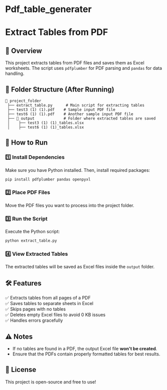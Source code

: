 # Pdf_table_generater

# Extract Tables from PDF

## 📌 Overview
This project extracts tables from PDF files and saves them as Excel worksheets. The script uses `pdfplumber` for PDF parsing and `pandas` for data handling.

## 📂 Folder Structure (After Running)
```
📁 project_folder
 ├── extract_table.py      # Main script for extracting tables
 ├── test3 (1) (1).pdf    # Sample input PDF file
 ├── test6 (1) (1).pdf    # Another sample input PDF file
 ├── 📂 output             # Folder where extracted tables are saved
 │    ├── test3 (1) (1)_tables.xlsx
 │    ├── test6 (1) (1)_tables.xlsx
```

## 🚀 How to Run

### 1️⃣ Install Dependencies
Make sure you have Python installed. Then, install required packages:
```bash
pip install pdfplumber pandas openpyxl
```

### 2️⃣ Place PDF Files
Move the PDF files you want to process into the project folder.

### 3️⃣ Run the Script
Execute the Python script:
```bash
python extract_table.py
```

### 4️⃣ View Extracted Tables
The extracted tables will be saved as Excel files inside the `output` folder.

## 🛠 Features
✅ Extracts tables from all pages of a PDF  
✅ Saves tables to separate sheets in Excel  
✅ Skips pages with no tables  
✅ Deletes empty Excel files to avoid 0 KB issues  
✅ Handles errors gracefully  

## ⚠ Notes
- If no tables are found in a PDF, the output Excel file **won't be created**.
- Ensure that the PDFs contain properly formatted tables for best results.

## 📜 License
This project is open-source and free to use!

